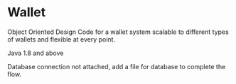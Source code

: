 # Wallet

Object Oriented Design Code for a wallet system scalable to different types of wallets and flexible at every point.

Java 1.8 and above

Database connection not attached, add a file for database to complete the flow.
